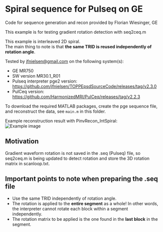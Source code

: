 # Spiral sequence for Pulseq on GE 

Code for sequence generation and recon provided by Florian Wiesinger, GE

This example is for testing gradient rotation detection with seq2ceq.m 

This example is interleaved 2D spiral.  
The main thing to note is that **the same TRID is reused independently of rotation angle**.

Tested by jfnielsen@gmail.com on the following system(s):
* GE MR750
* SW version MR30.1\_R01
* Pulseq interpreter pge2 version: https://github.com/jfnielsen/TOPPEpsdSourceCode/releases/tag/v2.3.0
* PulCeq version: https://github.com/HarmonizedMRI/PulCeq/releases/tag/v2.2.3

To download the required MATLAB packages,
create the pge sequence file, and reconstruct the data, see `main.m` in this folder.

Example reconstruction result with PinvRecon\_IntSpiral:  
![Example image](1.png)

## Motivation

Gradient waveform rotation is not saved in the .seq (Pulseq) file,
so seq2ceq.m is being updated to detect rotation and store the 3D rotation
matrix in scanloop.txt.

## Important points to note when preparing the .seq file

* Use the same TRID independently of rotation angle.
* The rotation is applied to the **entire segment** as a whole!
  In other words, the interpreter cannot rotate each block 
  within a segment independently.
* The rotation matrix to be applied is the one found in the **last block** in the segment.

